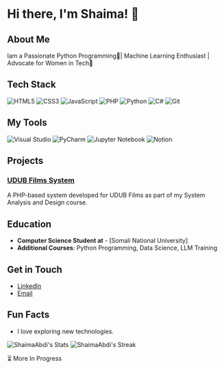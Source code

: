 # Hi there, I'm Shaima! 👋

## About Me
Iam a Passionate Python Programming🐍| Machine Learning Enthusiast | Advocate for Women in Tech🎯

## Tech Stack
![HTML5](https://img.shields.io/badge/-HTML5-E34F26?logo=html5&logoColor=white&style=for-the-badge)
![CSS3](https://img.shields.io/badge/-CSS3-1572B6?logo=css3&logoColor=white&style=for-the-badge)
![JavaScript](https://img.shields.io/badge/-JavaScript-F7DF1E?logo=javascript&logoColor=black&style=for-the-badge)
![PHP](https://img.shields.io/badge/-PHP-777BB4?logo=php&logoColor=white&style=for-the-badge)
![Python](https://img.shields.io/badge/-Python-3776AB?logo=python&logoColor=white&style=for-the-badge)
![C#](https://img.shields.io/badge/-C%23-239120?logo=c-sharp&logoColor=white&style=for-the-badge)
![Git](https://img.shields.io/badge/-Git-F05032?logo=git&logoColor=white&style=for-the-badge)

## My Tools 
![Visual Studio](https://img.shields.io/badge/Visual_Studio-5C2D91?logo=visual-studio&logoColor=white&style=for-the-badge)
![PyCharm](https://img.shields.io/badge/PyCharm-000000?logo=pycharm&logoColor=white&style=for-the-badge)
![Jupyter Notebook](https://img.shields.io/badge/Jupyter_Notebook-F37626?logo=jupyter&logoColor=white&style=for-the-badge)
![Notion](https://img.shields.io/badge/Notion-000000?logo=notion&logoColor=white&style=for-the-badge)



## Projects
### [UDUB Films System](https://github.com/ShaimaAbdi/Udub/tree/master)
A PHP-based system developed for UDUB Films as part of my System Analysis and Design course.


## Education
- **Computer Science Student at** - [Somali National University]
- **Additional Courses**: Python Programming, Data Science, LLM Training

## Get in Touch
- [LinkedIn](https://www.linkedin.com/in/shaima-abdi-04234126a/)
- [Email](mailto:youremail@shaima.abdisalat@gmail.com)

## Fun Facts
- I love exploring new technologies.

![ShaimaAbdi's Stats](https://github-readme-stats.vercel.app/api?username=ShaimaAbdi&theme=vue-dark&show_icons=true&hide_border=true&count_public=true) 
![ShaimaAbdi's Streak](https://github-readme-streak-stats.herokuapp.com/?user=ShaimaAbdi&theme=vue-dark&hide_border=true)


⏳ More In Progress
